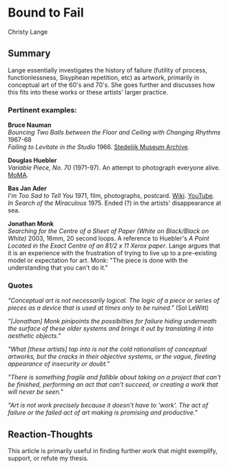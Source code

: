# Bound to Fail
Christy Lange

## Summary
Lange essentially investigates the history of failure (futility of process, functionlessness, Sisyphean repetition, etc) as artwork, primarily in conceptual art of the 60's and 70's. She goes further and discusses how this fits into these works or these artists' larger practice.

### Pertinent examples:

__Bruce Nauman__<br/>
_Bouncing Two Balls between the Floor and Ceiling with Changing Rhythms_ 1967-68 <br/>
_Failing to Levitate in the Studio_ 1966. [Stedelijk Museum Archive](https://www.stedelijk.nl/en/collection/96022-bruce-nauman-failing-to-levitate-in-the-studio?page=2).  <br/>

__Douglas Huebler__ <br/>
_Variable Piece, No. 70_ (1971-97). An attempt to photograph everyone alive. [MoMA](https://www.moma.org/collection/works/96221).

__Bas Jan Ader__ <br/>
_I'm Too Sad to Tell You_ 1971, film, photographs, postcard. [Wiki](https://en.wikipedia.org/wiki/I%27m_too_sad_to_tell_you). [YouTube](https://www.youtube.com/watch?v=KQ1U3XbEzR4). <br/>
_In Search of the Miraculous_ 1975. Ended (?) in the artists' disappearance at sea. <br/>

__Jonathan Monk__ <br/>
_Searching for the Centre of a Sheet of Paper (White on Black/Black on White)_ 2003, 16mm, 20 second loops. A reference to Huebler's _A Point Located in the Exact Centre of an 81/2 x 11 Xerox paper_. Lange argues that it is an experience with the frustration of trying to live up to a pre-existing model or expectation for art. Monk: "The piece is done with the understanding that you can't do it." <br/>


### Quotes
_"Conceptual art is not necessarily logical. The logic of a piece or series of pieces as a device that is used at times only to be ruined."_ (Sol LeWitt)

 _"[Jonathan] Monk pinipoints the possibilties for failure hiding underneath the surface of these older systems and brings it out by translating it into aesthetic objects."_

_"What [these artists] tap into is not the cold rationalism of conceptual artworks, but the cracks in their objective systems, or the vague, fleeting appearance of insecurity or doubt."_

_"There is something fragile and fallible about taking on a project that can't be finished, performing an act that can't succeed, or creating a work that will never be seen."_

_"Art is not work precisely because it doesn't have to 'work'. The act of failure or the failed act of art making is promising and productive."_

## Reaction-Thoughts

This article is primarily useful in finding further work that might exemplify, support, or refute my thesis.
